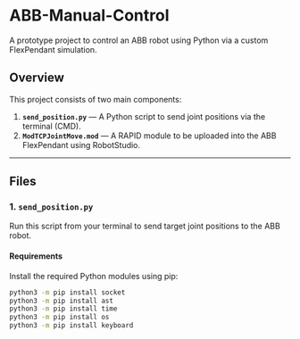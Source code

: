 # ABB-Manual-Control

A prototype project to control an ABB robot using Python via a custom FlexPendant simulation.

## Overview

This project consists of two main components:

1. **`send_position.py`** — A Python script to send joint positions via the terminal (CMD).
2. **`ModTCPJointMove.mod`** — A RAPID module to be uploaded into the ABB FlexPendant using RobotStudio.

---

## Files

### 1. `send_position.py`
Run this script from your terminal to send target joint positions to the ABB robot.

#### Requirements

Install the required Python modules using pip:

```bash
python3 -m pip install socket
python3 -m pip install ast
python3 -m pip install time
python3 -m pip install os
python3 -m pip install keyboard

